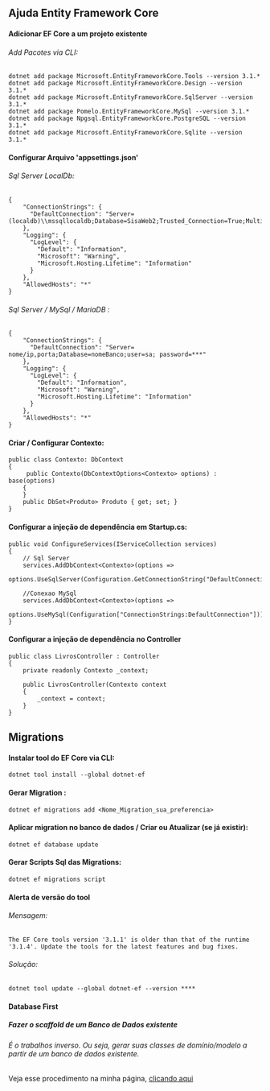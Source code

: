 ## Ajuda Entity Framework Core

#### Adicionar EF Core a um projeto existente

###### Add Pacotes via CLI:

```
dotnet add package Microsoft.EntityFrameworkCore.Tools --version 3.1.*
dotnet add package Microsoft.EntityFrameworkCore.Design --version 3.1.*
dotnet add package Microsoft.EntityFrameworkCore.SqlServer --version 3.1.*
dotnet add package Pomelo.EntityFrameworkCore.MySql --version 3.1.*
dotnet add package Npgsql.EntityFrameworkCore.PostgreSQL --version 3.1.*
dotnet add package Microsoft.EntityFrameworkCore.Sqlite --version 3.1.*

```

#### Configurar Arquivo 'appsettings.json'

###### Sql Server LocalDb:

```
{
    "ConnectionStrings": {
      "DefaultConnection": "Server=(localdb)\\mssqllocaldb;Database=SisaWeb2;Trusted_Connection=True;MultipleActiveResultSets=true"
    },
    "Logging": {
      "LogLevel": {
        "Default": "Information",
        "Microsoft": "Warning",
        "Microsoft.Hosting.Lifetime": "Information"
      }
    },
    "AllowedHosts": "*"
}

```

###### Sql Server / MySql / MariaDB :

```
{
    "ConnectionStrings": {
      "DefaultConnection": "Server=	nome/ip,porta;Database=nomeBanco;user=sa; password=***"
    },
    "Logging": {
      "LogLevel": {
        "Default": "Information",
        "Microsoft": "Warning",
        "Microsoft.Hosting.Lifetime": "Information"
      }
    },
    "AllowedHosts": "*"
}

```


#### Criar / Configurar Contexto:

```
public class Contexto: DbContext
{
     public Contexto(DbContextOptions<Contexto> options) : base(options)
    {
    }
    public DbSet<Produto> Produto { get; set; }
}
```


#### Configurar a injeção de dependência em Startup.cs:

```
public void ConfigureServices(IServiceCollection services)
{    
    // Sql Server
    services.AddDbContext<Contexto>(options =>
        options.UseSqlServer(Configuration.GetConnectionString("DefaultConnection")));

    //Conexao MySql
    services.AddDbContext<Contexto>(options =>
        options.UseMySql(Configuration["ConnectionStrings:DefaultConnection"]));
}

```


#### Configurar a injeção de dependência no Controller

```
public class LivrosController : Controller
{
    private readonly Contexto _context;

    public LivrosController(Contexto context
    {
        _context = context;    
    }
}

```



##  Migrations

#### Instalar tool do EF Core via CLI:

```
dotnet tool install --global dotnet-ef 

```

#### Gerar Migration :

```
dotnet ef migrations add <Nome_Migration_sua_preferencia>

```

#### Aplicar migration no banco de dados / Criar ou Atualizar (se já existir):

```
dotnet ef database update

```


#### Gerar Scripts Sql das Migrations:

```
dotnet ef migrations script

``` 

#### Alerta de versão do tool

###### Mensagem:

```
The EF Core tools version '3.1.1' is older than that of the runtime '3.1.4'. Update the tools for the latest features and bug fixes.
```

###### Solução:

```
dotnet tool update --global dotnet-ef --version ****
```



#### Database First 

##### Fazer o scaffold de um Banco de Dados existente

###### É o trabalhos inverso. Ou seja, gerar suas classes de domínio/modelo a partir de um banco de dados existente. 

Veja esse procedimento na minha página, [clicando aqui](https://developer-jr.webnode.com/l/database-first/)




